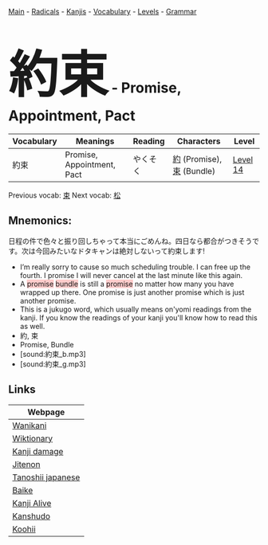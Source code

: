 <style> bigfont {font-size: 100px}</style>
[Main](../README.md) -
[Radicals](../radicals.md) -
[Kanjis](../kanjis.md) -
[Vocabulary](../vocabulary.md) -
[Levels](../levels.md) -
[Grammar](../grammar.md)
# <bigfont> 約束</bigfont> - Promise, Appointment, Pact 

| Vocabulary | Meanings | Reading | Characters | Level |
| --- | --- | --- | --- | --- |
| 約束 | Promise, Appointment, Pact | やくそく |  [約](../kanjis/約.md) (Promise), [束](../kanjis/束.md) (Bundle) | [Level 14](../levels/wk_level14.md) |

Previous vocab: [束](束.md) Next vocab: [松](松.md) 

## Mnemonics:
日程の件で色々と振り回しちゃって本当にごめんね。四日なら都合がつきそうです。次は今回みたいなドタキャンは絶対しないって約束します!
* I’m really sorry to cause so much scheduling trouble. I can free up the fourth. I promise I will never cancel at the last minute like this again.
* A <span style="background-color:#ffcccb"> promise</span> <span style="background-color:#ffcccb"> bundle</span> is still a <span style="background-color:#ffcccb"> promise</span> no matter how many you have wrapped up there. One promise is just another promise which is just another promise.
* This is a jukugo word, which usually means on'yomi readings from the kanji. If you know the readings of your kanji you'll know how to read this as well.
* 約, 束
* Promise, Bundle
* [sound:約束_b.mp3]
* [sound:約束_g.mp3]


## Links 

| Webpage |
| --- |
| [Wanikani          ](https://www.wanikani.com/kanji/約束) |
| [Wiktionary        ](https://en.wiktionary.org/wiki/約束) |
| [Kanji damage      ](http://www.kanjidamage.com/kanji/search?utf8=✓&q=約束) |
| [Jitenon           ](https://jitenon.com/kanji/約束) |
| [Tanoshii japanese ](https://www.tanoshiijapanese.com/dictionary/kanji.cfm?k=約束) |
| [Baike             ](https://baike.baidu.com/item/約束) |
| [Kanji Alive       ](https://app.kanjialive.com/約束) |
| [Kanshudo          ](https://www.kanshudo.com/searchmn?q=約束) |
| [Koohii            ](https://kanji.koohii.com/study/kanji/約束) |
